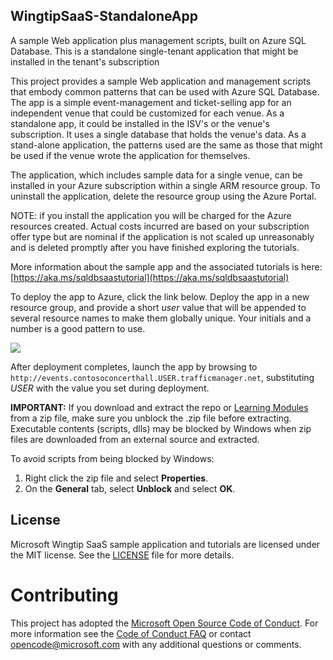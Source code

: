 ## WingtipSaaS-StandaloneApp
A sample Web application plus management scripts, built on Azure SQL Database. This is a standalone single-tenant application that might be installed in the tenant's subscription   

This project provides a sample Web application and management scripts that embody common patterns that can be used with Azure SQL Database.  The app is a simple event-management and ticket-selling app for an independent venue that could be customized for each venue.  As a standalone app, it could be installed in the ISV's or the venue's subscription.  It uses a single database that holds the venue's data.  As a stand-alone application, the patterns used are the same as those that might be used if the venue wrote the application for themselves.    

The application, which includes sample data for a single venue, can be installed in your Azure subscription within a single ARM resource group.  To uninstall the application, delete the resource group using the Azure Portal. 

NOTE: if you install the application you will be charged for the Azure resources created.  Actual costs incurred are based on your subscription offer type but are nominal if the application is not scaled up unreasonably and is deleted promptly after you have finished exploring the tutorials.

More information about the sample app and the associated tutorials is here: [https://aka.ms/sqldbsaastutorial](https://aka.ms/sqldbsaastutorial)

To deploy the app to Azure, click the link below.  Deploy the app in a new resource group, and provide a short *user* value that will be appended to several resource names to make them globally unique.  Your initials and a number is a good pattern to use.


<a href="https://aka.ms/deploywingtipsa" target="_blank">
    <img src="http://azuredeploy.net/deploybutton.png"/>
</a>


After deployment completes, launch the app by browsing to ```http://events.contosoconcerthall.USER.trafficmanager.net```, substituting *USER* with the value you set during deployment. 

**IMPORTANT:** If you download and extract the repo or [Learning Modules](https://github.com/Microsoft/WingtipSaaS/tree/master/Learning%20Modules) from a zip file, make sure you unblock the .zip file before extracting. Executable contents (scripts, dlls) may be blocked by Windows when zip files are downloaded from an external source and extracted.

To avoid scripts from being blocked by Windows:

1. Right click the zip file and select **Properties**.
1. On the **General** tab, select **Unblock** and select **OK**.


## License
Microsoft Wingtip SaaS sample application and tutorials are licensed under the MIT license. See the [LICENSE](https://github.com/Microsoft/WingtipSaaS/blob/master/license) file for more details.

# Contributing

This project has adopted the [Microsoft Open Source Code of Conduct](https://opensource.microsoft.com/codeofconduct/). For more information see the [Code of Conduct FAQ](https://opensource.microsoft.com/codeofconduct/faq/) or contact [opencode@microsoft.com](mailto:opencode@microsoft.com) with any additional questions or comments.
